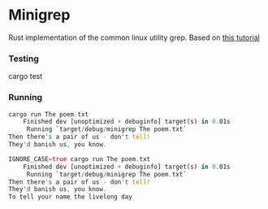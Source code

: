 # Minigrep

Rust implementation of the common linux utility grep. Based on [this tutorial](https://doc.rust-lang.org/stable/book/ch12-00-an-io-project.html)

### Testing

cargo test

### Running

```rust
cargo run The poem.txt
    Finished dev [unoptimized + debuginfo] target(s) in 0.01s
     Running `target/debug/minigrep The poem.txt`
Then there's a pair of us - don't tell!
They'd banish us, you know.
```

```rust
IGNORE_CASE=true cargo run The poem.txt
    Finished dev [unoptimized + debuginfo] target(s) in 0.01s
     Running `target/debug/minigrep The poem.txt`
Then there's a pair of us - don't tell!
They'd banish us, you know.
To tell your name the livelong day
```
